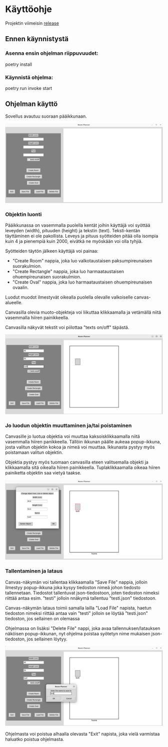 # Käyttöohje

Projektin viimeisin [release](https://github.com/Kissaniemi/ot-harjoitustyo/releases/tag/viikko6)

## Ennen käynnistystä

### Asenna ensin ohjelman riippuvuudet:

poetry install

### Käynnistä ohjelma:

poetry run invoke start


## Ohjelman käyttö

Sovellus avautuu suoraan pääikkunaan.

![aloitus](https://github.com/Kissaniemi/ot-harjoitustyo/blob/main/projekti/kuvat/kayttokuva1.png)

### Objektin luonti

Pääikkunassa on vasemmalla puolella kentät joihin käyttäjä voi syöttää leveyden (width), pituuden (height) ja tekstin (text). Teksti-kentän täyttäminen ei ole pakollista. Leveys ja pituus syötteiden pitää olla isompia kuin 4 ja pienempiä kuin 2000, eivätkä ne myöskään voi olla tyhjiä.

Syötteiden täytön jälkeen käyttäjä voi painaa:
- "Create Room" nappia, joka luo valkotaustaisen paksumpireunaisen suorakulmion. 
- "Create Rectangle" nappia, joka luo harmaataustaisen ohuempireunaisen suorakulmion.
- "Create Oval" nappia, joka luo harmaataustaisen ohuempireunaisen ovaalin.

Luodut muodot ilmestyvät oikealla puolella olevalle valkoiselle canvas-alueelle.

Canvasilla olevia muoto-objekteja voi liikuttaa klikkaamalla ja vetämällä niitä vasemmalla hiiren painikkeella.

Canvasilla näkyvät tekstit voi piilottaa "texts on/off" täpästä.

![tekstit](https://github.com/Kissaniemi/ot-harjoitustyo/blob/main/projekti/kuvat/kayttokuva5.png)

### Jo luodun objektin muuttaminen ja/tai poistaminen

Canvasille jo luotua objektia voi muuttaa kaksoisklikkaamalla niitä vasemmalla hiiren panikkeella. Tällöin ikkunan päälle aukeaa popup-ikkuna, josta valitun objektin kokoa ja nimeä voi muuttaa. Ikkunasta pystyy myös poistamaan valitun objektin. 

Objektia pystyy myös tuomaan canvasilla eteen valitsemalla objekti ja klikkaamalla sitä oikealla hiiren painikkeella. 
Tuplaklikkaamalla oikeaa hiiren painiketta objektin saa vietyä taakse.

![muutos](https://github.com/Kissaniemi/ot-harjoitustyo/blob/main/projekti/kuvat/kayttokuva3.png)

### Tallentaminen ja lataus

Canvas-näkymän voi tallentaa klikkaamalla "Save File" nappia, jolloin ilmestyy popup-ikkuna joka kysyy tiedoston nimeä johon tiedosto tallennetaan. Tiedostot tallentuvat json-tiedostoon, joten tiedoston nimeksi riittää antaa esim. "testi" jolloin nnäkymä tallentuu "testi.json" tiedostoon.

Canvas-näkymän lataus toimii samalla lailla "Load File" napista, haetun tiedoston nimeksi riittää antaa vain "testi" jolloin se löytää "testi.json" tiedoston, jos sellainen on olemassa

Ohjelmassa on lisäksi "Delete File" nappi, joka avaa tallennuksen/latauksen näköisen popup-ikkunan, nyt ohjelma poistaa syötetyn nime mukaisen json-tiedoston, jos sellainen löytyy.

![tallennus](https://github.com/Kissaniemi/ot-harjoitustyo/blob/main/projekti/kuvat/kayttokuva4.png)

Ohjelmasta voi poistua alhaalla olevasta "Exit" napista, joka vielä varmistaa haluatko poistua ohjelmasta.

